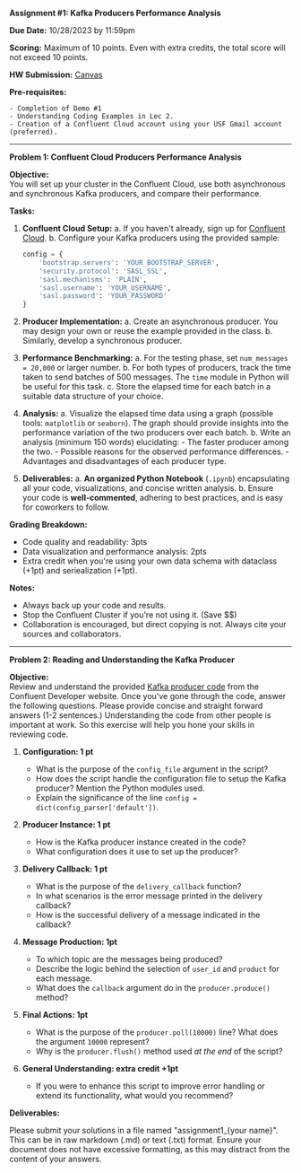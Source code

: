**Assignment #1: Kafka Producers Performance Analysis**

**Due Date:** 10/28/2023 by 11:59pm

**Scoring:** Maximum of 10 points. Even with extra credits, the total score will not exceed 10 points.

**HW Submission:** [Canvas](https://usfca.instructure.com/courses/1617043/assignments/7365180)

**Pre-requisites:**

    - Completion of Demo #1
    - Understanding Coding Examples in Lec 2. 
    - Creation of a Confluent Cloud account using your USF Gmail account (preferred).

---

**Problem 1: Confluent Cloud Producers Performance Analysis**

**Objective:**  
You will set up your cluster in the Confluent Cloud, use both asynchronous and synchronous Kafka producers, and compare their performance.

**Tasks:**

1. **Confluent Cloud Setup:**
    a. If you haven't already, sign up for [Confluent Cloud](https://www.confluent.io/confluent-cloud/).
    b. Configure your Kafka producers using the provided sample:
    ```python
    config = {
        'bootstrap.servers': 'YOUR_BOOTSTRAP_SERVER',
        'security.protocol': 'SASL_SSL',
        'sasl.mechanisms': 'PLAIN',
        'sasl.username': 'YOUR_USERNAME',
        'sasl.password': 'YOUR_PASSWORD'
    }
    ```

2. **Producer Implementation:**
    a. Create an asynchronous producer. You may design your own or reuse the example provided in the class.
    b. Similarly, develop a synchronous producer.

3. **Performance Benchmarking:**
    a. For the testing phase, set `num_messages = 20,000` or larger number.
    b. For both types of producers, track the time taken to send batches of 500 messages. The `time` module in Python will be useful for this task.
    c. Store the elapsed time for each batch in a suitable data structure of your choice.

4. **Analysis:**
    a. Visualize the elapsed time data using a graph (possible tools: `matplotlib` or `seaborn`). The graph should provide insights into the performance variation of the two producers over each batch.
    b. Write an analysis (minimum 150 words) elucidating:
        - The faster producer among the two.
        - Possible reasons for the observed performance differences.
        - Advantages and disadvantages of each producer type.

5. **Deliverables:**
    a. **An organized Python Notebook** (`.ipynb`) encapsulating all your code, visualizations, and concise written analysis.
    b. Ensure your code is **well-commented**, adhering to best practices, and is easy for coworkers to follow.

**Grading Breakdown:**

- Code quality and readability: 3pts
- Data visualization and performance analysis: 2pts
- Extra credit  when you're using your own data schema with dataclass (+1pt) and seriealization (+1pt).

**Notes:** 
- Always back up your code and results.
- Stop the Confluent Cluster if you're not using it. (Save $$)
- Collaboration is encouraged, but direct copying is not. Always cite your sources and collaborators.

--- 

**Problem 2: Reading and Understanding the Kafka Producer**

**Objective:**  
Review and understand the provided [Kafka producer code](https://developer.confluent.io/get-started/python/#build-producer) from the Confluent Developer website. Once you've gone through the code, answer the following questions. Please provide concise and straight forward answers (1-2 sentences.) Understanding the code from other people is important at work. So this exercise will help you hone your skills in reviewing code.

1. **Configuration: 1 pt**
    - What is the purpose of the `config_file` argument in the script?
    - How does the script handle the configuration file to setup the Kafka producer? Mention the Python modules used.
    - Explain the significance of the line `config = dict(config_parser['default'])`.

2. **Producer Instance: 1 pt**
    - How is the Kafka producer instance created in the code?
    - What configuration does it use to set up the producer?

3. **Delivery Callback: 1 pt**
    - What is the purpose of the `delivery_callback` function?
    - In what scenarios is the error message printed in the delivery callback?
    - How is the successful delivery of a message indicated in the callback?

4. **Message Production: 1pt**
    - To which topic are the messages being produced?
    - Describe the logic behind the selection of `user_id` and `product` for each message.
    - What does the `callback` argument do in the `producer.produce()` method?

5. **Final Actions: 1pt**
    - What is the purpose of the `producer.poll(10000)` line? What does the argument `10000` represent?
    - Why is the `producer.flush()` method used *at the end* of the script?

6. **General Understanding: extra credit +1pt**
    - If you were to enhance this script to improve error handling or extend its functionality, what would you recommend?

**Deliverables:**

Please submit your solutions in a file named "assignment1_{your name}". This can be in raw markdown (.md) or text (.txt) format. Ensure your document does not have excessive formatting, as this may distract from the content of your answers.